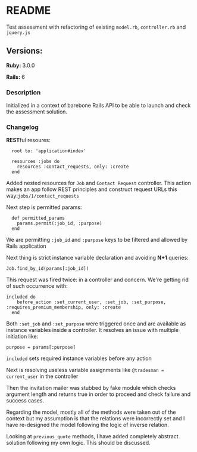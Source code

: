 # README

Test assessment with refactoring of existing `model.rb`, `controller.rb` and `jquery.js`

## Versions:

**Ruby:** 3.0.0

**Rails:** 6

### Description

Initialized in a context of barebone Rails API to be able to launch and check the assessment solution.

### Changelog

**REST**ful resoures:

```
  root to: 'application#index'

  resources :jobs do
    resources :contact_requests, only: :create
  end
```

Added nested resources for `Job` and `Contact Request` controller.
This action makes an app follow REST principles and construct request URLs this way:`jobs/1/contact_requests`

Next step is permitted params:

```
  def permitted_params
    params.permit(:job_id, :purpose)
  end
```

We are permitting `:job_id` and `:purpose` keys to be filtered and allowed by Rails application

Next thing is strict instance variable declaration and avoiding **N+1** queries:

```
Job.find_by_id(params[:job_id])
```

This request was fired twice: in a controller and concern. We're getting rid of such occurrence with:

```
included do
    before_action :set_current_user, :set_job, :set_purpose, :requires_premium_membership, only: :create
  end
```

Both `:set_job` and `:set_purpose` were triggered once and are available as instance variables inside a controller.
It resolves an issue with multiple initiation like:
```
purpose = params[:purpose]
```

`included` sets required instance variables before any action

Next is resolving useless variable assignments like `@tradesman = current_user` in the controller

Then the invitation mailer was stubbed by fake module which checks argument length and returns true in order to proceed and check failure and success cases.

Regarding the model, mostly all of the methods were taken out of the context but my assumption is that the relations were incorrectly set and I have re-designed the model following the logic of inverse relation.

Looking at `previous_quote` methods, I have added completely abstract solution following my own logic. This should be discussed.